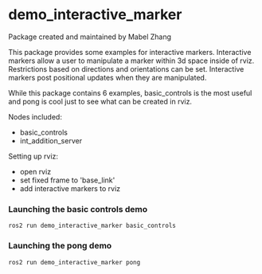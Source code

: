 # demo_interactive_marker
Package created and maintained by Mabel Zhang

This package provides some examples for interactive markers. Interactive markers allow a user to manipulate a marker within 3d space inside of rviz. Restrictions based on directions and orientations can be set. Interactive markers post positional updates when they are manipulated. 

While this package contains 6 examples, basic_controls is the most useful and pong is cool just to see what can be created in rviz. 

Nodes included:
* basic_controls
* int_addition_server


Setting up rviz:
* open rviz
* set fixed frame to 'base_link'
* add interactive markers to rviz

### Launching the basic controls demo 

    ros2 run demo_interactive_marker basic_controls 

### Launching the pong demo 

    ros2 run demo_interactive_marker pong 




